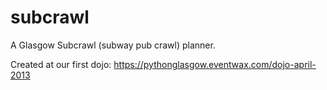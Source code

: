 subcrawl
========

A Glasgow Subcrawl (subway pub crawl) planner.

Created at our first dojo: https://pythonglasgow.eventwax.com/dojo-april-2013